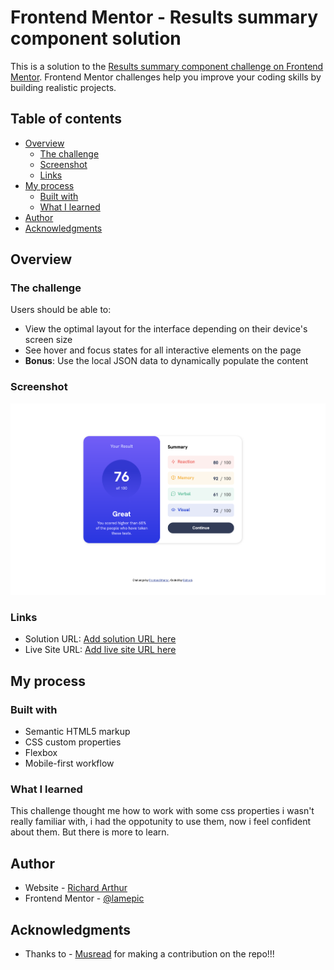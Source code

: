 # Frontend Mentor - Results summary component solution

This is a solution to the [Results summary component challenge on Frontend Mentor](https://www.frontendmentor.io/challenges/results-summary-component-CE_K6s0maV). Frontend Mentor challenges help you improve your coding skills by building realistic projects.

## Table of contents

- [Overview](#overview)
  - [The challenge](#the-challenge)
  - [Screenshot](#screenshot)
  - [Links](#links)
- [My process](#my-process)
  - [Built with](#built-with)
  - [What I learned](#what-i-learned)
    <!-- - [Continued development](#continued-development) -->
    <!-- - [Useful resources](#useful-resources) -->
- [Author](#author)
- [Acknowledgments](#acknowledgments)

## Overview

### The challenge

Users should be able to:

- View the optimal layout for the interface depending on their device's screen size
- See hover and focus states for all interactive elements on the page
- **Bonus**: Use the local JSON data to dynamically populate the content

### Screenshot

![](./screenshot.png)

### Links

- Solution URL: [Add solution URL here](https://github.com/lamepic/frontend-challenges/tree/main/frontend-mentor/result-summary-component)
- Live Site URL: [Add live site URL here](https://result-summary-epic.surge.sh)

## My process

### Built with

- Semantic HTML5 markup
- CSS custom properties
- Flexbox
- Mobile-first workflow

### What I learned

This challenge thought me how to work with some css properties i wasn't really familiar with, i had the oppotunity to use them, now i feel confident about them. But there is more to learn.

## Author

- Website - [Richard Arthur](https://www.iamarthur.web.app)
- Frontend Mentor - [@lamepic](https://www.frontendmentor.io/profile/lamepic)

## Acknowledgments

- Thanks to - [Musread](https://github.com/Musread) for making a contribution on the repo!!!
